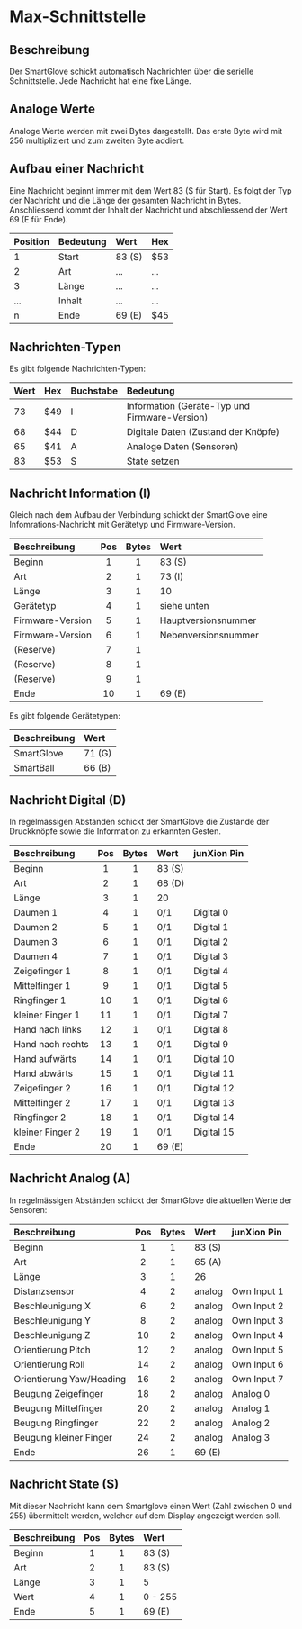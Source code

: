 # Max-Schnittstelle

## Beschreibung

Der SmartGlove schickt automatisch Nachrichten über die serielle Schnittstelle. Jede Nachricht hat eine fixe Länge.

## Analoge Werte

Analoge Werte werden mit zwei Bytes dargestellt. Das erste Byte wird mit 256 multipliziert und zum zweiten Byte addiert.

## Aufbau einer Nachricht

Eine Nachricht beginnt immer mit dem Wert 83 (S für Start). Es folgt der Typ der Nachricht und die Länge der gesamten Nachricht in Bytes. Anschliessend kommt der Inhalt der Nachricht und abschliessend der Wert 69 (E für Ende).

| Position | Bedeutung | Wert   | Hex |
|:-------- |:--------- |:------ |:--- |
| 1        | Start     | 83 (S) | $53 |
| 2        | Art       | ...    | ... |
| 3        | Länge     | ...    | ... |
| ...      | Inhalt    | ...    | ... |
| n        | Ende      | 69 (E) | $45 |

## Nachrichten-Typen

Es gibt folgende Nachrichten-Typen:

| Wert | Hex | Buchstabe | Bedeutung                                     |
|:---- |:--- |:--------- |:--------------------------------------------- |
| 73   | $49 | I         | Information (Geräte-Typ und Firmware-Version) |
| 68   | $44 | D         | Digitale Daten (Zustand der Knöpfe)           |
| 65   | $41 | A         | Analoge Daten (Sensoren)                      |
| 83   | $53 | S         | State setzen                                  |

## Nachricht Information (I)

Gleich nach dem Aufbau der Verbindung schickt der SmartGlove eine Infomrations-Nachricht mit Gerätetyp und Firmware-Version.

| Beschreibung     | Pos | Bytes | Wert                |
|:---------------- |:---:|:-----:|:------------------- |
| Beginn           |  1  |   1   | 83 (S)              |
| Art              |  2  |   1   | 73 (I)              |
| Länge            |  3  |   1   | 10                  |
| Gerätetyp        |  4  |   1   | siehe unten         |
| Firmware-Version |  5  |   1   | Hauptversionsnummer |
| Firmware-Version |  6  |   1   | Nebenversionsnummer |
| (Reserve)        |  7  |   1   |                     |
| (Reserve)        |  8  |   1   |                     |
| (Reserve)        |  9  |   1   |                     |
| Ende             | 10  |   1   | 69 (E)              |

Es gibt folgende Gerätetypen:

| Beschreibung | Wert   |
|:------------ |:------ |
| SmartGlove   | 71 (G) |
| SmartBall    | 66 (B) |


## Nachricht Digital (D)

In regelmässigen Abständen schickt der SmartGlove die Zustände der Druckknöpfe sowie die Information zu erkannten Gesten.

| Beschreibung     | Pos | Bytes | Wert   | junXion Pin |
|:---------------- |:---:|:-----:|:------ |:----------- |
| Beginn           |  1  |   1   | 83 (S) |             |
| Art              |  2  |   1   | 68 (D) |             |
| Länge            |  3  |   1   | 20     |             |
| Daumen 1         |  4  |   1   | 0/1    | Digital 0   |
| Daumen 2         |  5  |   1   | 0/1    | Digital 1   |
| Daumen 3         |  6  |   1   | 0/1    | Digital 2   |
| Daumen 4         |  7  |   1   | 0/1    | Digital 3   |
| Zeigefinger 1    |  8  |   1   | 0/1    | Digital 4   |
| Mittelfinger 1   |  9  |   1   | 0/1    | Digital 5   |
| Ringfinger 1     | 10  |   1   | 0/1    | Digital 6   |
| kleiner Finger 1 | 11  |   1   | 0/1    | Digital 7   |
| Hand nach links  | 12  |   1   | 0/1    | Digital 8   |
| Hand nach rechts | 13  |   1   | 0/1    | Digital 9   |
| Hand aufwärts    | 14  |   1   | 0/1    | Digital 10  |
| Hand abwärts     | 15  |   1   | 0/1    | Digital 11  |
| Zeigefinger 2    | 16  |   1   | 0/1    | Digital 12  |
| Mittelfinger 2   | 17  |   1   | 0/1    | Digital 13  |
| Ringfinger 2     | 18  |   1   | 0/1    | Digital 14  |
| kleiner Finger 2 | 19  |   1   | 0/1    | Digital 15  |
| Ende             | 20  |   1   | 69 (E) |             |

## Nachricht Analog (A)

In regelmässigen Abständen schickt der SmartGlove die aktuellen Werte der Sensoren:

| Beschreibung             | Pos | Bytes | Wert   | junXion Pin |
|:------------------------ |:---:|:-----:|:------ |:----------- |
| Beginn                   |  1  |   1   | 83 (S) |             |
| Art                      |  2  |   1   | 65 (A) |             |
| Länge                    |  3  |   1   | 26     |             |
| Distanzsensor            |  4  |   2   | analog | Own Input 1 |
| Beschleunigung X         |  6  |   2   | analog | Own Input 2 |
| Beschleunigung Y         |  8  |   2   | analog | Own Input 3 |
| Beschleunigung Z         | 10  |   2   | analog | Own Input 4 |
| Orientierung Pitch       | 12  |   2   | analog | Own Input 5 |
| Orientierung Roll        | 14  |   2   | analog | Own Input 6 |
| Orientierung Yaw/Heading | 16  |   2   | analog | Own Input 7 |
| Beugung Zeigefinger      | 18  |   2   | analog | Analog 0    |
| Beugung Mittelfinger     | 20  |   2   | analog | Analog 1    |
| Beugung Ringfinger       | 22  |   2   | analog | Analog 2    |
| Beugung kleiner Finger   | 24  |   2   | analog | Analog 3    |
| Ende                     | 26  |   1   | 69 (E) |             |

## Nachricht State (S)

Mit dieser Nachricht kann dem Smartglove einen Wert (Zahl zwischen 0 und 255) übermittelt werden, welcher auf dem Display angezeigt werden soll.

| Beschreibung | Pos | Bytes | Wert    |
|:------------ |:---:|:-----:|:------- |
| Beginn       |  1  |   1   | 83 (S)  |
| Art          |  2  |   1   | 83 (S)  |
| Länge        |  3  |   1   | 5       |
| Wert         |  4  |   1   | 0 - 255 |
| Ende         |  5  |   1   | 69 (E)  |
